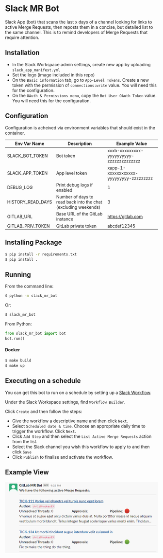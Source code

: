 # Slack MR Bot
Slack App (bot) that scans the last x days of a channel looking for links to active Merge Requests, then reposts them in a concise, but 
detailed list to the same channel. This is to remind developers of Merge Requests that require attention.

## Installation

- In the Slack Workspace admin settings, create new app by uploading `slack_app_manifest.yml`
- Set the logo (image included in this repo)
- On the `Basic information` tab, go to `App-Level Tokens`. 
Create a new token with the permission of `connections:write` value. 
You will need this for the configuration.
- On the `OAuth & Permissions menu`, copy the `Bot User OAuth Token` value. 
You will need this for the configuration.


## Configuration
Configuration is acheived via environment variables that should exist in the container.

| Env Var Name | Description | Example Value |
| --- | --- | --- |
| SLACK_BOT_TOKEN | Bot token | xoxb-xxxxxxxxx-yyyyyyyyyy-zzzzzzzzzzzzzz |
| SLACK_APP_TOKEN | App level token | xapp-1-xxxxxxxxxxxx-yyyyyyyyy-zzzzzzzzz |
| DEBUG_LOG | Print debug logs if enabled | 1  |
| HISTORY_READ_DAYS | Number of days to read back into the chat (excluding weekends) | 3  |
| GITLAB_URL | Base URL of the GitLab instance| https://gitlab.com |
| GITLAB_PRIV_TOKEN | GitLab private token | abcdef12345 |

## Installing Package
```bash
$ pip install -r requirements.txt
$ pip install .
```

## Running
From the command line:
```bash
$ python -m slack_mr_bot
```
Or:
```bash
$ slack_mr_bot
```
From Python:
```python
from slack_mr_bot import bot
bot.run()
```

#### Docker

```bash
$ make build
$ make up
```

## Executing on a schedule
You can get this bot to run on a schedule by setting up a [Slack Workflow](https://slack.com/intl/en-gb/help/articles/360035692513-Guide-to-Workflow-Builder). 

Under the Slack Workspace settings, find `Workflow Builder`. 

Click `Create` and then follow the steps:
- Give the workflow a descriptive name and then click `Next`.
- Select `Scheduled date & time`. Choose an appropriate daily time to trigger the workflow. Click `Next`.
- Click `Add Step` and then select the `List Active Merge Requests` action from the list.
- Select the Slack channel you wish this workflow to apply to and then click `Save`
- Click `Publish` to finalise and activate the workflow.


## Example View
![Screenshot of the bot output](screenshot.PNG "Screenshot of the bot output")
